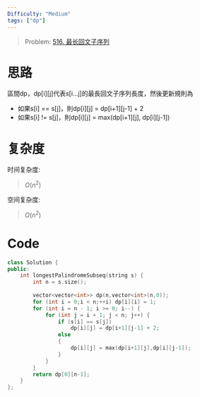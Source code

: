 ```yaml
---
Difficulty: "Medium"
tags: ["dp"]
---
```


> Problem: [516. 最长回文子序列](https://leetcode.cn/problems/longest-palindromic-subsequence/description/)

# 思路

區間dp，dp[i][j]代表s[i...j]的最長回文子序列長度，然後更新規則為

- 如果s[i] == s[j]，則dp[i][j] = dp[i+1][j-1] + 2
- 如果s[i] != s[j]，則dp[i][j] = max(dp[i+1][j], dp[i][j-1])

# 复杂度

时间复杂度:
> $O(n^2)$

空间复杂度:
> $O(n^2)$

# Code
```C++ 
class Solution {
public:
    int longestPalindromeSubseq(string s) {
        int n = s.size();
        
        vector<vector<int>> dp(n,vector<int>(n,0));
        for (int i = 0;i < n;++i) dp[i][i] = 1;
        for (int i = n - 1; i >= 0; i--) {
            for (int j = i + 1; j < n; j++) {
                if (s[i] == s[j]) 
                    dp[i][j] = dp[i+1][j-1] + 2;
                else
                {
                    dp[i][j] = max(dp[i+1][j],dp[i][j-1]);
                }
            }
        }
        return dp[0][n-1];
    }
};
```
  
